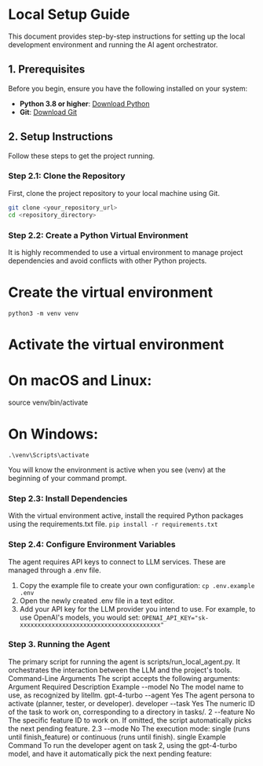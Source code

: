 # Local Setup Guide

This document provides step-by-step instructions for setting up the local development environment and running the AI agent orchestrator.

## 1. Prerequisites

Before you begin, ensure you have the following installed on your system:

-   **Python 3.8 or higher**: [Download Python](https://www.python.org/downloads/)
-   **Git**: [Download Git](https://git-scm.com/downloads)

## 2. Setup Instructions

Follow these steps to get the project running.

### Step 2.1: Clone the Repository

First, clone the project repository to your local machine using Git.

```bash
git clone <your_repository_url>
cd <repository_directory>
```

### Step 2.2: Create a Python Virtual Environment
It is highly recommended to use a virtual environment to manage project dependencies and avoid conflicts with other Python projects.
# Create the virtual environment
`python3 -m venv venv`

# Activate the virtual environment
# On macOS and Linux:
source venv/bin/activate

# On Windows:
`.\venv\Scripts\activate`

You will know the environment is active when you see (venv) at the beginning of your command prompt.

### Step 2.3: Install Dependencies
With the virtual environment active, install the required Python packages using the requirements.txt file.
```pip install -r requirements.txt```

### Step 2.4: Configure Environment Variables
The agent requires API keys to connect to LLM services. These are managed through a .env file.
1. Copy the example file to create your own configuration:
```cp .env.example .env```
2. Open the newly created .env file in a text editor.
3. Add your API key for the LLM provider you intend to use. For example, to use OpenAI's models, you would set:
```OPENAI_API_KEY="sk-xxxxxxxxxxxxxxxxxxxxxxxxxxxxxxxxxxxxxxxx"```

### Step 3. Running the Agent

The primary script for running the agent is scripts/run_local_agent.py. It orchestrates the interaction between the LLM and the project's tools.
Command-Line Arguments
The script accepts the following arguments:
Argument	Required	Description	Example
--model	No	The model name to use, as recognized by litellm.	gpt-4-turbo
--agent	Yes	The agent persona to activate (planner, tester, or developer).	developer
--task	Yes	The numeric ID of the task to work on, corresponding to a directory in tasks/.	2
--feature	No	The specific feature ID to work on. If omitted, the script automatically picks the next pending feature.	2.3
--mode	No	The execution mode: single (runs until finish_feature) or continuous (runs until finish).	single
Example Command
To run the developer agent on task 2, using the gpt-4-turbo model, and have it automatically pick the next pending feature: